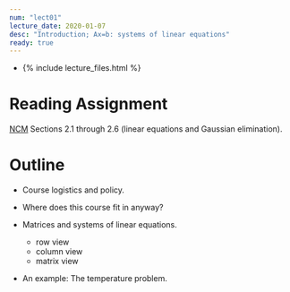 ```yaml
---
num: "lect01"
lecture_date: 2020-01-07
desc: "Introduction; Ax=b: systems of linear equations"
ready: true
---
```


* {% include lecture_files.html %}

# Reading Assignment

[NCM](http://www.cs.ucsb.edu/~gilbert/cs111/chapters/)
Sections 2.1 through 2.6 (linear equations and Gaussian elimination).


# Outline

- Course logistics and policy.

- Where does this course fit in anyway?

- Matrices and systems of linear equations.
  - row view
  - column view
  - matrix view

- An example: The temperature problem.

